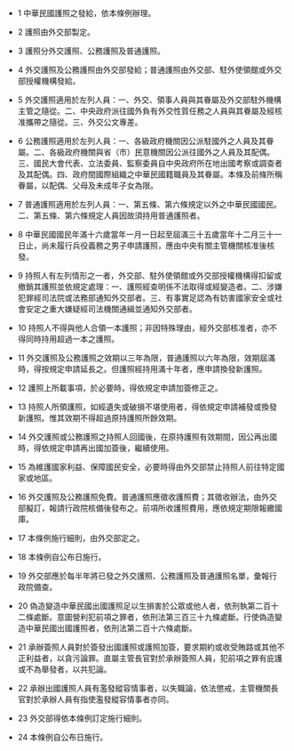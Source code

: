 * 1 中華民國護照之發給，依本條例辦理。

* 2 護照由外交部製定。

* 3 護照分外交護照、公務護照及普通護照。

* 4 外交護照及公務護照由外交部發給；普通護照由外交部、駐外使領館或外交部授權機構發給。

* 5 外交護照適用於左列人員：一、外交、領事人員與其眷屬及外交部駐外機構主管之隨從。二、中央政府派往國外負有外交性質任務之人員與其眷屬及經核准攜帶之隨從。三、外交公文專差。

* 6 公務護照適用於左列人員：一、各級政府機關因公派駐國外之人員及其眷屬。二、各級政府機關與省（市）民意機關因公派往國外之人員及其配偶。三、國民大會代表、立法委員、監察委員自中央政府所在地出國考察或調查者及其配偶。四、政府間國際組織之中華民國籍職員及其眷屬。本條及前條所稱眷屬，以配偶、父母及未成年子女為限。

* 7 普通護照適用於左列人員：一、第五條、第六條規定以外之中華民國國民。二、第五條、第六條規定人員因故須持用普通護照者。

* 8 中華民國國民年滿十六歲當年一月一日起至屆滿三十五歲當年十二月三十一日止，尚未履行兵役義務之男子申請護照，應由中央有關主管機關核准後核發。

* 9 持照人有左列情形之一者，外交部、駐外使領館或外交部授權機構得扣留或撤銷其護照並依規定處理：一、護照經查明係不法取得或經變造者。二、涉嫌犯罪經司法院或法務部通知外交部者。三、有事實足認為有妨害國家安全或社會安定之重大嫌疑經司法機關通緝並通知外交部者。

* 10 持照人不得與他人合領一本護照；非因特殊理由，經外交部核准者，亦不得同時持用超過一本之護照。

* 11 外交護照及公務護照之效期以三年為限，普通護照以六年為限，效期屆滿時，得按規定申請延長之。但護照經持用滿十年者，應申請換發新護照。

* 12 護照上所載事項，於必要時，得依規定申請加簽修正之。

* 13 持照人所領護照，如經遺失或破損不堪使用者，得依規定申請補發或換發新護照。惟其效期不得超過原持護照所餘效期。

* 14 外交護照或公務護照之持照人回國後，在原持護照有效期間，因公再出國時，得依規定申請再出國加簽後，繼續使用。

* 15 為維護國家利益、保障國民安全，必要時得由外交部禁止持照人前往特定國家或地區。

* 16 外交護照及公務護照免費。普通護照應徵收護照費；其徵收辦法，由外交部擬訂，報請行政院核備後發布之。前項所收護照費用，應依規定期限報繳國庫。

* 17 本條例施行細則，由外交部定之。

* 18 本條例自公布日施行。

* 19 外交部應於每半年將已發之外交護照、公務護照及普通護照名單，彙報行政院備查。

* 20 偽造變造中華民國出國護照足以生損害於公眾或他人者，依刑執第二百十二條處斷。意圖營利犯前項之罪者，依刑法第三百三十九條處斷。行使偽造變造中華民國出國護照者，依刑法第二百十六條處斷。

* 21 承辦簽照人員對於簽發出國護照或護照加簽，要求期約或收受賄路或其他不正利益者，以貪污論罪。直屬主管長官對於承辦簽照人員，犯前項之罪有庇護或不為舉發者，以共犯論。

* 22 承辦出國護照人員有濫發縱容情事者，以失職論，依法懲戒，主管機關長官對於承辦人員有指使濫發縱容情事者亦同。

* 23 外交部得依本條例訂定施行細則。

* 24 本條例自公布日施行。

